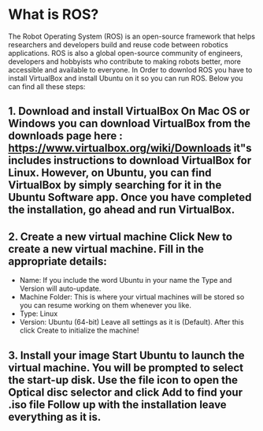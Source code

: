 
# What is ROS?
The Robot Operating System (ROS) is an open-source framework that helps researchers and developers build and reuse code between robotics applications.
ROS is also a global open-source community of engineers, developers and hobbyists who contribute to making robots better, more accessible and available to everyone. In Order to downlod ROS you have to install VirtualBox and install Ubuntu on it so you can run ROS. Below you can find all these steps:

## 1. Download and install VirtualBox On Mac OS or Windows you can download VirtualBox from the downloads page here : https://www.virtualbox.org/wiki/Downloads it"s includes instructions to download VirtualBox for Linux. However, on Ubuntu, you can find VirtualBox by simply searching for it in the Ubuntu Software app. Once you have completed the installation, go ahead and run VirtualBox.

## 2. Create a new virtual machine Click New to create a new virtual machine. Fill in the appropriate details:

- Name: If you include the word Ubuntu in your name the Type and Version will auto-update.
- Machine Folder: This is where your virtual machines will be stored so you can resume working on them whenever you like.
- Type: Linux
- Version: Ubuntu (64-bit)
Leave all settings as it is (Default). After this click Create to initialize the machine!

## 3. Install your image Start Ubuntu to launch the virtual machine. You will be prompted to select the start-up disk. Use the file icon to open the Optical disc selector and click Add to find your .iso file Follow up with the installation leave everything as it is.
